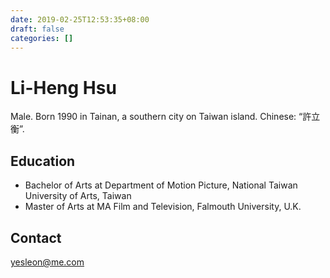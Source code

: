 ```yaml
---
date: 2019-02-25T12:53:35+08:00
draft: false
categories: []
---
```


# Li-Heng Hsu

Male. Born 1990 in Tainan, a southern city on Taiwan island. Chinese: “許立衡”.

## Education

- Bachelor of Arts at Department of Motion Picture, National Taiwan University of Arts, Taiwan
- Master of Arts at MA Film and Television, Falmouth University, U.K.

## Contact

yesleon@me.com
